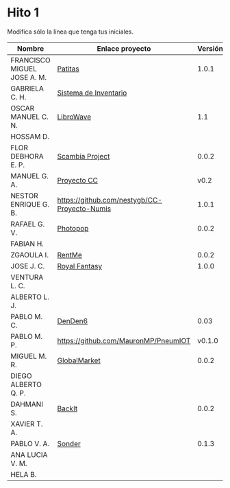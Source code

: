 # Hito 1

Modifica sólo la línea que tenga tus iniciales.

| Nombre       | Enlace proyecto                                                                    | Versión      |
| --------------- | ----------------------------------------------------------------------- | -------------- |
| FRANCISCO MIGUEL JOSE A. M.    |  [Patitas](https://github.com/faguilera1952/CC-ProyectoPatitas)| 1.0.1  |
|  GABRIELA C. H.   | [Sistema de Inventario](https://github.com/gabrielacampoverde/CC_Gabriela)  | <!--versión--> |
|  OSCAR MANUEL C. N.   | [LibroWave](https://github.com/Kikin90/proy-cc) | 1.1 |
|  HOSSAM D.   | <!--enlace-->                                                           | <!--versión--> |
|  FLOR DEBHORA E. P.   | [Scambia Project](https://github.com/florescobar/Scambia-PracticasCC-UGR) | 0.0.2 |
|  MANUEL G. A.  |[Proyecto CC](https://github.com/ManuelGarciaAlonso/PROYECTO_CC)                                                        | v0.2 |
|  NESTOR ENRIQUE G. B.   | https://github.com/nestygb/CC-Proyecto-Numis                      | 1.0.1 |
|  RAFAEL G. V.  | [Photopop](https://github.com/rafaguzmanval/practicaCC)                                                          | 0.0.2 |
|  FABIAN H.   | <!--enlace-->                                                           | <!--versión--> |
|  ZGAOULA I.   | [RentMe](https://github.com/Ilyas-ZG/Cloud-Computing-2324/tree/main/Hitos/Hito01) | 0.0.2 |
|  JOSE J. C.   | [Royal Fantasy](https://github.com/Josejc2001/MUII_CC-23-24)  | 1.0.0 |
|  VENTURA L. C.   | <!--enlace-->                                                           | <!--versión--> |
|  ALBERTO L. J.   | <!--enlace-->                                                           | <!--versión--> |
|  PABLO M. C.   | [DenDen6](https://github.com/pabloMillanCb/DenDen6)                                                           | 0.03 |
|  PABLO M. P.   | https://github.com/MauronMP/PneumIOT                            | v0.1.0 |
|  MIGUEL M. R.  | [GlobalMarket](https://github.com/MigueTimberland/inventory/blob/master/Docs/Hito1.md)  | 0.0.2 |
|  DIEGO ALBERTO Q. P.   | <!--enlace-->                                                           | <!--versión--> |
|  DAHMANI S.   | [BackIt](https://github.com/sml99/CC-Project-BackIt)                       | 0.0.2 |
|  XAVIER T. A.   | <!--enlace-->                                                           | <!--versión--> |
|  PABLO V. A.   | [Sonder](https://github.com/Valenz23/Sonder)                                                           | 0.1.3 |
|  ANA LUCIA V. M.   | <!--enlace-->                                                           | <!--versión--> |
|  HELA B.   | <!--enlace-->                                                           | <!--versión--> |
